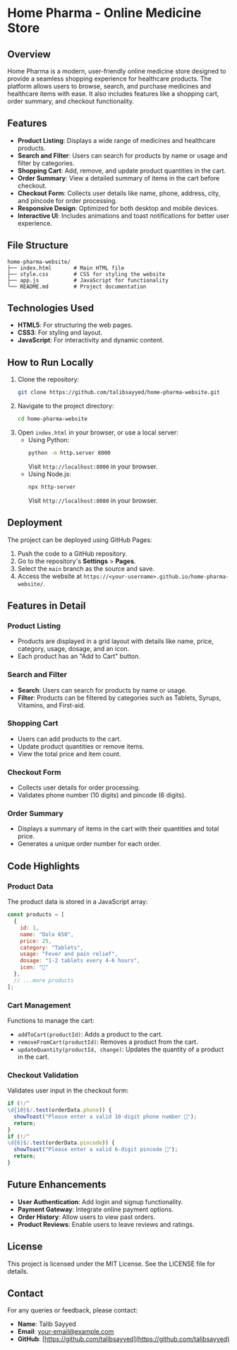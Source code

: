 # Home Pharma - Online Medicine Store

## Overview
Home Pharma is a modern, user-friendly online medicine store designed to provide a seamless shopping experience for healthcare products. The platform allows users to browse, search, and purchase medicines and healthcare items with ease. It also includes features like a shopping cart, order summary, and checkout functionality.

## Features
- **Product Listing**: Displays a wide range of medicines and healthcare products.
- **Search and Filter**: Users can search for products by name or usage and filter by categories.
- **Shopping Cart**: Add, remove, and update product quantities in the cart.
- **Order Summary**: View a detailed summary of items in the cart before checkout.
- **Checkout Form**: Collects user details like name, phone, address, city, and pincode for order processing.
- **Responsive Design**: Optimized for both desktop and mobile devices.
- **Interactive UI**: Includes animations and toast notifications for better user experience.

## File Structure
```
home-pharma-website/
├── index.html       # Main HTML file
├── style.css        # CSS for styling the website
├── app.js           # JavaScript for functionality
└── README.md        # Project documentation
```

## Technologies Used
- **HTML5**: For structuring the web pages.
- **CSS3**: For styling and layout.
- **JavaScript**: For interactivity and dynamic content.

## How to Run Locally
1. Clone the repository:
   ```bash
   git clone https://github.com/talibsayyed/home-pharma-website.git
   ```
2. Navigate to the project directory:
   ```bash
   cd home-pharma-website
   ```
3. Open `index.html` in your browser, or use a local server:
   - Using Python:
     ```bash
     python -m http.server 8000
     ```
     Visit `http://localhost:8000` in your browser.
   - Using Node.js:
     ```bash
     npx http-server
     ```
     Visit `http://localhost:8080` in your browser.

## Deployment
The project can be deployed using GitHub Pages:
1. Push the code to a GitHub repository.
2. Go to the repository's **Settings** > **Pages**.
3. Select the `main` branch as the source and save.
4. Access the website at `https://<your-username>.github.io/home-pharma-website/`.

## Features in Detail
### Product Listing
- Products are displayed in a grid layout with details like name, price, category, usage, dosage, and an icon.
- Each product has an "Add to Cart" button.

### Search and Filter
- **Search**: Users can search for products by name or usage.
- **Filter**: Products can be filtered by categories such as Tablets, Syrups, Vitamins, and First-aid.

### Shopping Cart
- Users can add products to the cart.
- Update product quantities or remove items.
- View the total price and item count.

### Checkout Form
- Collects user details for order processing.
- Validates phone number (10 digits) and pincode (6 digits).

### Order Summary
- Displays a summary of items in the cart with their quantities and total price.
- Generates a unique order number for each order.

## Code Highlights
### Product Data
The product data is stored in a JavaScript array:
```javascript
const products = [
  {
    id: 1,
    name: "Dolo 650",
    price: 25,
    category: "Tablets",
    usage: "Fever and pain relief",
    dosage: "1-2 tablets every 4-6 hours",
    icon: "💊"
  },
  // ...more products
];
```

### Cart Management
Functions to manage the cart:
- `addToCart(productId)`: Adds a product to the cart.
- `removeFromCart(productId)`: Removes a product from the cart.
- `updateQuantity(productId, change)`: Updates the quantity of a product in the cart.

### Checkout Validation
Validates user input in the checkout form:
```javascript
if (!/^
\d{10}$/.test(orderData.phone)) {
  showToast("Please enter a valid 10-digit phone number 📱");
  return;
}
if (!/^
\d{6}$/.test(orderData.pincode)) {
  showToast("Please enter a valid 6-digit pincode 📮");
  return;
}
```

## Future Enhancements
- **User Authentication**: Add login and signup functionality.
- **Payment Gateway**: Integrate online payment options.
- **Order History**: Allow users to view past orders.
- **Product Reviews**: Enable users to leave reviews and ratings.

## License
This project is licensed under the MIT License. See the LICENSE file for details.

## Contact
For any queries or feedback, please contact:
- **Name**: Talib Sayyed
- **Email**: [your-email@example.com](mailto:your-email@example.com)
- **GitHub**: [https://github.com/talibsayyed](https://github.com/talibsayyed)
